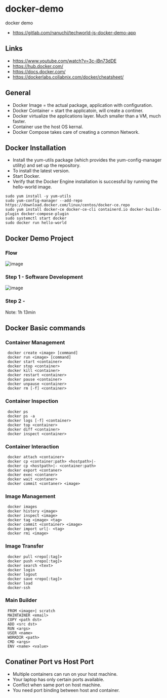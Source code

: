 # docker-demo
docker demo
- https://gitlab.com/nanuchi/techworld-js-docker-demo-app

## Links
- https://www.youtube.com/watch?v=3c-iBn73dDE
- https://hub.docker.com/
- https://docs.docker.com/
- https://dockerlabs.collabnix.com/docker/cheatsheet/


## General
* Docker Image = the actual package, application with configuration.
* Docker Container = start the applicatoin, will create a continer.
* Docker virtualize the applications layer. Much smaller than a VM, much faster.
* Container use the host OS kernal.
* Docker Compose takes care of creating a common Network.

## Docker Installation
* Install the yum-utils package (which provides the yum-config-manager utility) and set up the repository.
* To install the latest version.
* Start Docker.
* Verify that the Docker Engine installation is successful by running the hello-world image.
 ~~~
 sudo yum install -y yum-utils
 sudo yum-config-manager --add-repo https://download.docker.com/linux/centos/docker-ce.repo
 sudo yum install docker-ce docker-ce-cli containerd.io docker-buildx-plugin docker-compose-plugin
 sudo systemctl start docker
 sudo docker run hello-world
~~~
## Docker Demo Project
### Flow
![image](https://github.com/DeadlyMouse113/docker-demo/assets/121127124/0bf831ea-670c-4ff0-a4b4-def84eb8d1f1)

### Step 1 - Software Development
![image](https://github.com/DeadlyMouse113/docker-demo/assets/121127124/3809ab43-d5eb-4e76-b52e-641430144137)

### Step 2 - 
Note: 1h 13min


## Docker Basic commands
### Container Management
~~~
 docker create <image> [command]
 docker run <image> [command]
 docker start <container>
 docker stop <container>
 docker kill <container>
 docker restart <container>
 docker pause <container>
 docker unpause <container>
 docker rm [-f] <container>
~~~
### Container Inspection
~~~
 docker ps
 docker ps -a
 docker logs [-f] <container>
 docker top <container>
 docker diff <container>
 docker inspect <container>
~~~
### Container Interaction
~~~
 docker attach <container>
 docker cp <container:path> <hostpath>|-
 docker cp <hostpath>|- <container:path>
 docker export <contaner>
 docker exec <contaner>
 docker wait <contaner>
 docker commit <contaner> <image>
~~~
### Image Management
~~~
 docker images
 docker history <image>
 docker inspect <image>
 docker tag <image> <tag>
 docker commit <container> <image>
 docker import url|- <tag>
 docker rmi <image>
~~~
### Image Transfer
~~~
 docker pull <repo[:tag]>
 docker push <repo[:tag]>
 docker search <text>
 docker login
 docker logout
 docker save <repo[:tag]>
 docker load
 docker-ssh
~~~
### Main Builder
~~~
 FROM <image>| scratch
 MAINTAINER <email>
 COPY <path dst>
 ADD <src dst>
 RUN <args>
 USER <name>
 WORKDIR <path>
 CMD <args>
 ENV <name> <value>
~~~

## Conatiner Port vs Host Port
* Multiple containers can run on your host machine.
* Your laptop has only certain ports available.
* Conflict when same port on host machine.
* You need port binding between host and container.


